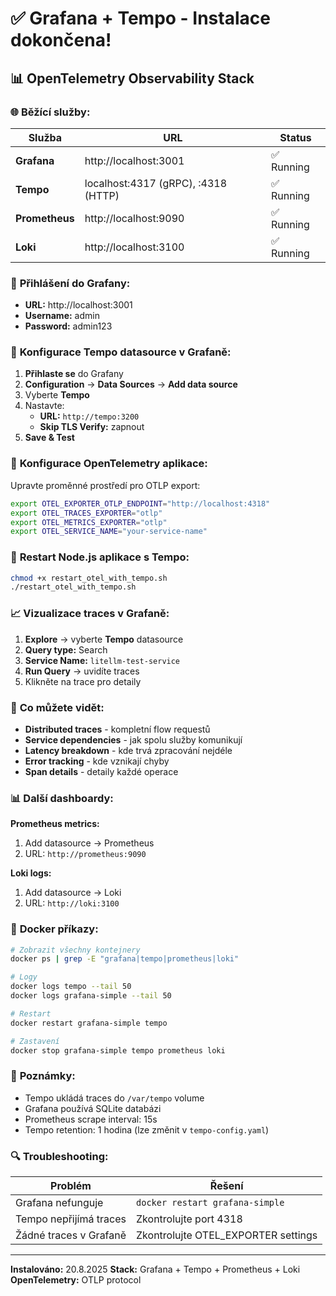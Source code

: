 # ✅ Grafana + Tempo - Instalace dokončena!

## 📊 **OpenTelemetry Observability Stack**

### 🌐 **Běžící služby:**

| Služba | URL | Status |
|--------|-----|--------|
| **Grafana** | http://localhost:3001 | ✅ Running |
| **Tempo** | localhost:4317 (gRPC), :4318 (HTTP) | ✅ Running |
| **Prometheus** | http://localhost:9090 | ✅ Running |
| **Loki** | http://localhost:3100 | ✅ Running |

### 🔑 **Přihlášení do Grafany:**
- **URL:** http://localhost:3001
- **Username:** admin
- **Password:** admin123

### 🔧 **Konfigurace Tempo datasource v Grafaně:**

1. **Přihlaste se** do Grafany
2. **Configuration** → **Data Sources** → **Add data source**
3. Vyberte **Tempo**
4. Nastavte:
   - **URL:** `http://tempo:3200`
   - **Skip TLS Verify:** zapnout
5. **Save & Test**

### 📡 **Konfigurace OpenTelemetry aplikace:**

Upravte proměnné prostředí pro OTLP export:

```bash
export OTEL_EXPORTER_OTLP_ENDPOINT="http://localhost:4318"
export OTEL_TRACES_EXPORTER="otlp"
export OTEL_METRICS_EXPORTER="otlp"
export OTEL_SERVICE_NAME="your-service-name"
```

### 🚀 **Restart Node.js aplikace s Tempo:**

```bash
chmod +x restart_otel_with_tempo.sh
./restart_otel_with_tempo.sh
```

### 📈 **Vizualizace traces v Grafaně:**

1. **Explore** → vyberte **Tempo** datasource
2. **Query type:** Search
3. **Service Name:** `litellm-test-service`
4. **Run Query** → uvidíte traces
5. Klikněte na trace pro detaily

### 🎯 **Co můžete vidět:**

- **Distributed traces** - kompletní flow requestů
- **Service dependencies** - jak spolu služby komunikují
- **Latency breakdown** - kde trvá zpracování nejdéle
- **Error tracking** - kde vznikají chyby
- **Span details** - detaily každé operace

### 📊 **Další dashboardy:**

**Prometheus metrics:**
1. Add datasource → Prometheus
2. URL: `http://prometheus:9090`

**Loki logs:**
1. Add datasource → Loki
2. URL: `http://loki:3100`

### 🐳 **Docker příkazy:**

```bash
# Zobrazit všechny kontejnery
docker ps | grep -E "grafana|tempo|prometheus|loki"

# Logy
docker logs tempo --tail 50
docker logs grafana-simple --tail 50

# Restart
docker restart grafana-simple tempo

# Zastavení
docker stop grafana-simple tempo prometheus loki
```

### 📝 **Poznámky:**

- Tempo ukládá traces do `/var/tempo` volume
- Grafana používá SQLite databázi
- Prometheus scrape interval: 15s
- Tempo retention: 1 hodina (lze změnit v `tempo-config.yaml`)

### 🔍 **Troubleshooting:**

| Problém | Řešení |
|---------|--------|
| Grafana nefunguje | `docker restart grafana-simple` |
| Tempo nepřijímá traces | Zkontrolujte port 4318 |
| Žádné traces v Grafaně | Zkontrolujte OTEL_EXPORTER settings |

---
**Instalováno:** 20.8.2025
**Stack:** Grafana + Tempo + Prometheus + Loki
**OpenTelemetry:** OTLP protocol